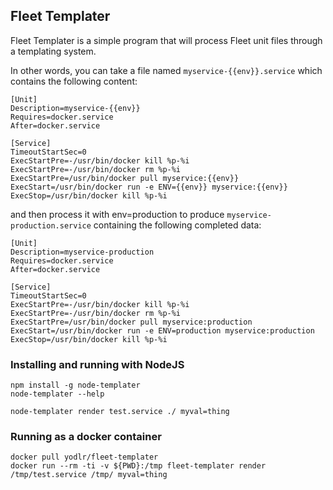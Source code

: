## Fleet Templater

Fleet Templater is a simple program that will process Fleet unit files through
a templating system.

In other words, you can take a file named ```myservice-{{env}}.service``` which
contains the following content:
```
[Unit]
Description=myservice-{{env}}
Requires=docker.service
After=docker.service

[Service]
TimeoutStartSec=0
ExecStartPre=-/usr/bin/docker kill %p-%i
ExecStartPre=-/usr/bin/docker rm %p-%i
ExecStartPre=/usr/bin/docker pull myservice:{{env}}
ExecStart=/usr/bin/docker run -e ENV={{env}} myservice:{{env}}
ExecStop=/usr/bin/docker kill %p-%i
```

and then process it with env=production to produce ```myservice-production.service```
containing the following completed data:
```
[Unit]
Description=myservice-production
Requires=docker.service
After=docker.service

[Service]
TimeoutStartSec=0
ExecStartPre=-/usr/bin/docker kill %p-%i
ExecStartPre=-/usr/bin/docker rm %p-%i
ExecStartPre=/usr/bin/docker pull myservice:production
ExecStart=/usr/bin/docker run -e ENV=production myservice:production
ExecStop=/usr/bin/docker kill %p-%i
```


### Installing and running with NodeJS

```
npm install -g node-templater
node-templater --help
```

```
node-templater render test.service ./ myval=thing
```


### Running as a docker container
```
docker pull yodlr/fleet-templater
docker run --rm -ti -v ${PWD}:/tmp fleet-templater render /tmp/test.service /tmp/ myval=thing
```
